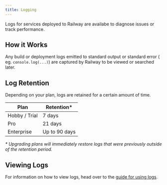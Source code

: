 ```yaml
---
title: Logging
---
```


Logs for services deployed to Railway are availabe to diagnose issues or track performance.

## How it Works

Any build or deployment logs emitted to standard output or standard error (
eg. `console.log(...)`) are captured by Railway to be viewed or searched later.

## Log Retention

Depending on your plan, logs are retained for a certain amount of time.

| Plan          | Retention*    |
|---------------|---------------|
| Hobby / Trial | 7 days        |
| Pro           | 21 days       |
| Enterprise    | Up to 90 days |

_* Upgrading plans will immediately restore logs that were previously 
outside of the retention period._

## Viewing Logs

For information on how to view logs, head over to the [guide for using logs](/how-to/view-logs).
